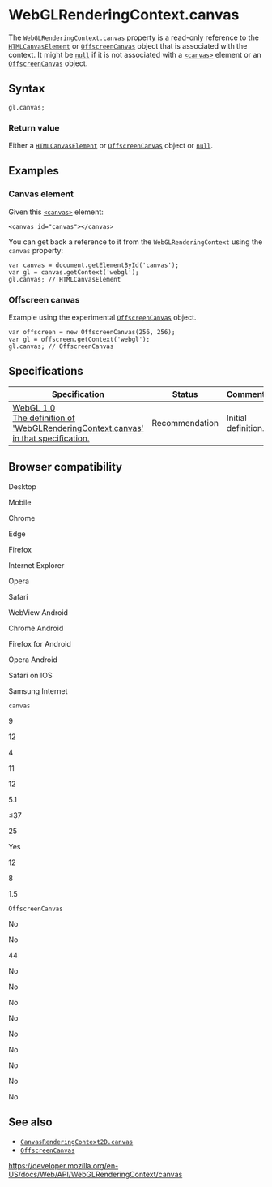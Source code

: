 WebGLRenderingContext.canvas
============================

The `WebGLRenderingContext.canvas` property is a read-only reference to the [`HTMLCanvasElement`](../htmlcanvaselement) or [`OffscreenCanvas`](../offscreencanvas) object that is associated with the context. It might be [`null`](https://developer.mozilla.org/en-US/docs/Web/JavaScript/Reference/Global_Objects/null) if it is not associated with a [`<canvas>`](https://developer.mozilla.org/en-US/docs/Web/HTML/Element/canvas) element or an [`OffscreenCanvas`](../offscreencanvas) object.

Syntax
------

    gl.canvas;

### Return value

Either a [`HTMLCanvasElement`](../htmlcanvaselement) or [`OffscreenCanvas`](../offscreencanvas) object or [`null`](https://developer.mozilla.org/en-US/docs/Web/JavaScript/Reference/Global_Objects/null).

Examples
--------

### Canvas element

Given this [`<canvas>`](https://developer.mozilla.org/en-US/docs/Web/HTML/Element/canvas) element:

    <canvas id="canvas"></canvas>

You can get back a reference to it from the `WebGLRenderingContext` using the `canvas` property:

    var canvas = document.getElementById('canvas');
    var gl = canvas.getContext('webgl');
    gl.canvas; // HTMLCanvasElement

### Offscreen canvas

Example using the experimental [`OffscreenCanvas`](../offscreencanvas) object.

    var offscreen = new OffscreenCanvas(256, 256);
    var gl = offscreen.getContext('webgl');
    gl.canvas; // OffscreenCanvas

Specifications
--------------

<table><thead><tr class="header"><th>Specification</th><th>Status</th><th>Comment</th></tr></thead><tbody><tr class="odd"><td><a href="https://www.khronos.org/registry/webgl/specs/latest/1.0/#DOM-WebGLRenderingContext-canvas">WebGL 1.0<br />
<span class="small">The definition of 'WebGLRenderingContext.canvas' in that specification.</span></a></td><td><span class="spec-rec">Recommendation</span></td><td>Initial definition.</td></tr></tbody></table>

Browser compatibility
---------------------

Desktop

Mobile

Chrome

Edge

Firefox

Internet Explorer

Opera

Safari

WebView Android

Chrome Android

Firefox for Android

Opera Android

Safari on IOS

Samsung Internet

`canvas`

9

12

4

11

12

5.1

≤37

25

Yes

12

8

1.5

`OffscreenCanvas`

No

No

44

No

No

No

No

No

No

No

No

No

See also
--------

-   [`CanvasRenderingContext2D.canvas`](../canvasrenderingcontext2d/canvas)
-   [`OffscreenCanvas`](../offscreencanvas)

<a href="https://developer.mozilla.org/en-US/docs/Web/API/WebGLRenderingContext/canvas" class="_attribution-link">https://developer.mozilla.org/en-US/docs/Web/API/WebGLRenderingContext/canvas</a>
